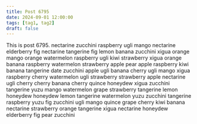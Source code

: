 ```yaml
---
title: Post 6795
date: 2024-09-01 12:00:00
tags: [tag1, tag2]
draft: false
---
```

This is post 6795.
nectarine
zucchini
raspberry
ugli
mango
nectarine
elderberry
fig
nectarine
tangerine
fig
lemon
banana
zucchini
xigua
orange
mango
orange
watermelon
raspberry
ugli
kiwi
strawberry
xigua
orange
banana
raspberry
watermelon
strawberry
apple
pear
apple
raspberry
kiwi
banana
tangerine
date
zucchini
apple
ugli
banana
cherry
ugli
mango
xigua
raspberry
cherry
watermelon
ugli
strawberry
strawberry
apple
nectarine
ugli
cherry
cherry
banana
cherry
quince
honeydew
xigua
zucchini
tangerine
yuzu
mango
watermelon
grape
strawberry
tangerine
lemon
honeydew
honeydew
lemon
tangerine
watermelon
yuzu
zucchini
tangerine
raspberry
yuzu
fig
zucchini
ugli
mango
quince
grape
cherry
kiwi
banana
nectarine
strawberry
orange
tangerine
xigua
nectarine
honeydew
elderberry
fig
pear
zucchini
